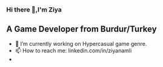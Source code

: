 ### Hi there 👋,I'm Ziya
## A Game Developer from Burdur/Turkey

- 🔭 I’m currently working on Hypercasual game genre.
- 📫 How to reach me: linkedin.com/in/ziyanamli
- 

<!--
**shadowcrypty/shadowcrypty** is a ✨ _special_ ✨ repository because its `README.md` (this file) appears on your GitHub profile.

Here are some ideas to get you started:

- 🌱 I’m currently learning ...
- 👯 I’m looking to collaborate on ...
- 🤔 I’m looking for help with ...
- 💬 Ask me about ...
- 😄 Pronouns: ...
- ⚡ Fun fact: ...
-->
